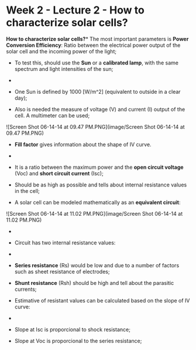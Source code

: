 # Week 2 - Lecture 2 - How to characterize solar cells?

**How to characterize solar cells?*** The most important parameters is **Power Conversion Efficiency**: Ratio between the electrical power output of the solar cell and the incoming power of the light;
* To test this, should use the **Sun** or a **calibrated lamp**, with the same spectrum and light intensities of the sun;
*
* One Sun is defined by 1000 [W/m^2] (equivalent to outside in a clear day);

* Also is needed the measure of voltage (V) and current (I) output of the cell. A multimeter can be used;

![Screen Shot 06-14-14 at 09.47 PM.PNG](image/Screen Shot 06-14-14 at 09.47 PM.PNG)

* **Fill factor** gives information about the shape of IV curve.
*
* It is a ratio between the maximum power and the **open circuit voltage** (Voc) and **short circuit current** (Isc);
* Should be as high as possible and tells about internal resistance values in the cell;

* A solar cell can be modeled mathematically as an **equivalent circuit**:

![Screen Shot 06-14-14 at 11.02 PM.PNG](image/Screen Shot 06-14-14 at 11.02 PM.PNG)

*
* Circuit has two internal resistance values:
*
* **Series resistance** (Rs) would be low and due to a number of factors such as sheet resistance of electrodes;
* **Shunt resistance** (Rsh) should be high and tell about the parasitic currents;

* Estimative of resistant values can be calculated based on the slope of IV curve:
*
* Slope at Isc is proporcional to shock resistance;
* Slope at Voc is proporcional to the series resistance;
